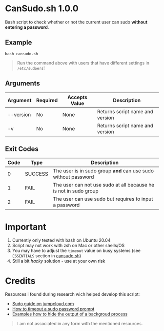 # CanSudo.sh 1.0.0

Bash script to check whether or not the current user can sudo **without entering a password**.

## Example

```
bash cansudo.sh
```
> Run the command above with users that have different settings in `/etc/sudoers`!

## Arguments

Argument | Required | Accepts Value | Description
---------|---------|----------|---------
 --version |  No | None | Returns script name and version
 -v |  No | None | Returns script name and version

## Exit Codes

Code | Type | Description
---------|----------|---------
 0 | SUCCESS | The user is in sudo group **and** can use sudo without password
 1 | FAIL | The user can not use sudo at all because he is not in sudo group
 2 | FAIL | The user can use sudo but requires to input a password

# Important

1. Currently only tested with bash on Ubuntu 20.04
1. Script may not work with zsh on Mac or other shells/OS
1. You may have to adjust the `timeout` value on busy systems (see `ESSENTIALS` section in [cansudo.sh](cansudo.sh))
1. Still a bit _hacky_ solution - use at your own risk

# Credits

Resources i found during research wich helped develop this script:

* [Sudo guide on jumpcloud.com](https://jumpcloud.com/blog/how-to-create-a-new-sudo-user-manage-sudo-access-on-ubuntu-20-04)
* [How to timeout a sudo password prompt](https://askubuntu.com/a/401536)
* [Examples how to hide the output of a backgroud process](https://stackoverflow.com/a/8220110/10672117)

> I am not associated in any form with the mentioned resources.
